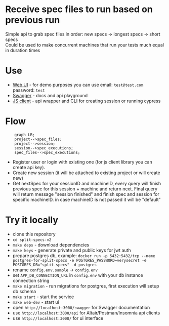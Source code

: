 # Receive spec files to run based on previous run

Simple api to grab spec files in order: new specs -> longest specs -> short specs  
Could be used to make concurrent machines that run your tests much equal in duration times

# Use

- [Web UI](https://split-specs.shelex.dev) - for demo purposes you can use email: `test@test.com` password: `test`
- [Swagger](https://split-specs.shelex.dev/swagger) - docs and api playground
- [JS client](https://github.com/Shelex/split-specs-client) - api wrapper and CLI for creating session or running cypress

# Flow

```mermaid
    graph LR;
    project-->spec_files;
    project-->session;
    session-->spec_executions;
    spec_files-->spec_executions;
```

- Register user or login with existing one (for js client library you can create api key).
- Create new session (it will be attached to existing project or will create new)
- Get nextSpec for your sessionID and machineID, every query will finish previous spec for this session + machine and return next. Final query will return message "session finished" and finish spec and session for specific machineID. in case machineID is not passed it will be "default"

# Try it locally
- clone this repository
- `cd split-specs-v2`
- `make deps` - download dependencies
- `make keys` - generate private and public keys for jwt auth
- prepare postgres db, example: `docker run -p 5432:5432/tcp --name postgres-for-split-specs -e POSTGRES_PASSWORD=verysecret -e POSTGRES_DB="split-specs" -d postgres`
- rename `config.env.sample` -> `config.env`
- set `APP_DB_CONNECTION_URL` in `config.env` with your db instance connection string
- `make migration` - run migrations for postgres, first execution will setup db schema
- `make start` - start the service
- `make web-dev` - start ui
- open `http://localhost:3000/swagger` for Swagger documentation
- use `http://localhost:3000/api` for Altair/Postman/Insomnia api clients
- use `http://localhost:3000/` for ui interface

